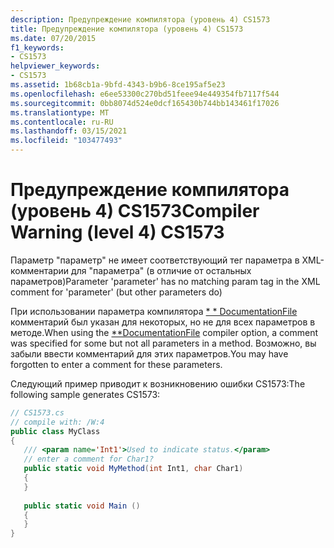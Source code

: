 ```yaml
---
description: Предупреждение компилятора (уровень 4) CS1573
title: Предупреждение компилятора (уровень 4) CS1573
ms.date: 07/20/2015
f1_keywords:
- CS1573
helpviewer_keywords:
- CS1573
ms.assetid: 1b68cb1a-9bfd-4343-b9b6-8ce195af5e23
ms.openlocfilehash: e6ee53300c270bd51feee94e449354fb7117f544
ms.sourcegitcommit: 0bb8074d524e0dcf165430b744bb143461f17026
ms.translationtype: MT
ms.contentlocale: ru-RU
ms.lasthandoff: 03/15/2021
ms.locfileid: "103477493"
---
```

# <a name="compiler-warning-level-4-cs1573"></a><span data-ttu-id="6a1f7-103">Предупреждение компилятора (уровень 4) CS1573</span><span class="sxs-lookup"><span data-stu-id="6a1f7-103">Compiler Warning (level 4) CS1573</span></span>

<span data-ttu-id="6a1f7-104">Параметр "параметр" не имеет соответствующий тег параметра в XML-комментарии для "параметра" (в отличие от остальных параметров)</span><span class="sxs-lookup"><span data-stu-id="6a1f7-104">Parameter 'parameter' has no matching param tag in the XML comment for 'parameter' (but other parameters do)</span></span>  
  
 <span data-ttu-id="6a1f7-105">При использовании параметра компилятора [\* \* DocumentationFile](../language-reference/compiler-options/output.md#documentationfile) комментарий был указан для некоторых, но не для всех параметров в методе.</span><span class="sxs-lookup"><span data-stu-id="6a1f7-105">When using the [\*\*DocumentationFile](../language-reference/compiler-options/output.md#documentationfile) compiler option, a comment was specified for some but not all parameters in a method.</span></span> <span data-ttu-id="6a1f7-106">Возможно, вы забыли ввести комментарий для этих параметров.</span><span class="sxs-lookup"><span data-stu-id="6a1f7-106">You may have forgotten to enter a comment for these parameters.</span></span>  
  
 <span data-ttu-id="6a1f7-107">Следующий пример приводит к возникновению ошибки CS1573:</span><span class="sxs-lookup"><span data-stu-id="6a1f7-107">The following sample generates CS1573:</span></span>  
  
```csharp  
// CS1573.cs  
// compile with: /W:4  
public class MyClass  
{  
   /// <param name='Int1'>Used to indicate status.</param>  
   // enter a comment for Char1?  
   public static void MyMethod(int Int1, char Char1)  
   {  
   }  
  
   public static void Main ()  
   {  
   }  
}  
```
